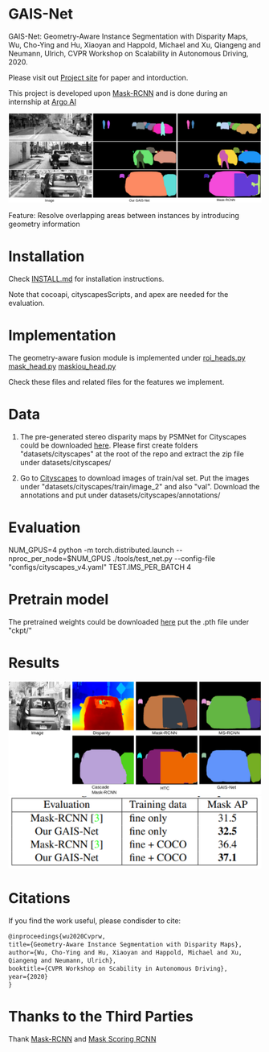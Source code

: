 # GAIS-Net

GAIS-Net: Geometry-Aware Instance Segmentation with Disparity Maps, Wu, Cho-Ying and Hu, Xiaoyan and Happold, Michael and Xu, Qiangeng and Neumann, Ulrich, CVPR Workshop on Scalability in Autonomous Driving, 2020.

Please visit out [Project site](https://choyingw.github.io/works/GAIS-Net/index.html) for paper and intorduction.

This project is developed upon [Mask-RCNN](https://github.com/facebookresearch/maskrcnn-benchmark) and is done during an internship at [Argo AI](https://www.argo.ai/)

<img src='teaser.png'>

Feature: Resolve overlapping areas between instances by introducing geometry information


# Installation

Check [INSTALL.md](INSTALL.md) for installation instructions.

Note that cocoapi, cityscapesScripts, and apex are needed for the evaluation.


# Implementation

The geometry-aware fusion module is implemented under [roi_heads.py](maskrcnn_benchmark/modeling/roi_heads/roi_heads.py) [mask_head.py](maskrcnn_benchmark/modeling/roi_heads/mask_head/mask_head.py) [maskiou_head.py](maskrcnn_benchmark/modeling/roi_heads/maskiou_head/maskiou_head.py)

Check these files and related files for the features we implement.

# Data

1. The pre-generated stereo disparity maps by PSMNet for Cityscapes could be downloaded [here](https://drive.google.com/file/d/1yeDkcrl9t3QO0K2NQxfjxcHhtJR4hwYY/view?usp=sharing). Please first create folders "datasets/cityscapes" at the root of the repo and extract the zip file under datasets/cityscapes/

2. Go to [Cityscapes](https://www.cityscapes-dataset.com/) to download images of train/val set. Put the images under "datasets/cityscapes/train/image_2" and also "val". Download the annotations and put under datasets/cityscapes/annotations/


# Evaluation

NUM_GPUS=4 
python -m torch.distributed.launch --nproc_per_node=$NUM_GPUS ./tools/test_net.py --config-file "configs/cityscapes_v4.yaml" TEST.IMS_PER_BATCH 4

# Pretrain model

The pretrained weights could be downloaded [here](https://drive.google.com/file/d/1ZETFaG_xxw0NsX8S9Tj10Rp-XwQNsenf/view?usp=sharing) put the .pth file under "ckpt/"

# Results

<img src='Qualitative.png'>
<img src='results.png'>


# Citations

If you find the work useful, please condisder to cite:

	@inproceedings{wu2020Cvprw,
	title={Geometry-Aware Instance Segmentation with Disparity Maps},
	author={Wu, Cho-Ying and Hu, Xiaoyan and Happold, Michael and Xu, Qiangeng and Neumann, Ulrich},
	booktitle={CVPR Workshop on Scability in Autonomous Driving},
	year={2020}
	}

# Thanks to the Third Parties

Thank [Mask-RCNN](https://github.com/facebookresearch/maskrcnn-benchmark) and [Mask Scoring RCNN](https://github.com/zjhuang22/maskscoring_rcnn)
